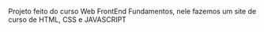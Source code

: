 Projeto feito do curso Web FrontEnd Fundamentos, nele fazemos um site de curso de HTML, CSS e JAVASCRIPT
